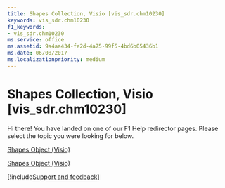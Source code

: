 ```yaml
---
title: Shapes Collection, Visio [vis_sdr.chm10230]
keywords: vis_sdr.chm10230
f1_keywords:
- vis_sdr.chm10230
ms.service: office
ms.assetid: 9a4aa434-fe2d-4a75-99f5-4bd6b05436b1
ms.date: 06/08/2017
ms.localizationpriority: medium
---
```



# Shapes Collection, Visio [vis_sdr.chm10230]

Hi there! You have landed on one of our F1 Help redirector pages. Please select the topic you were looking for below.

[Shapes Object (Visio)](https://msdn.microsoft.com/library/9ec3c379-54c2-50d8-4f6b-79a95b8d12f0%28Office.15%29.aspx)

[Shapes Object (Visio)](https://msdn.microsoft.com/library/18d1444a-43fd-d711-849d-fa6567537a87.aspx)

[!include[Support and feedback](~/includes/feedback-boilerplate.md)]
